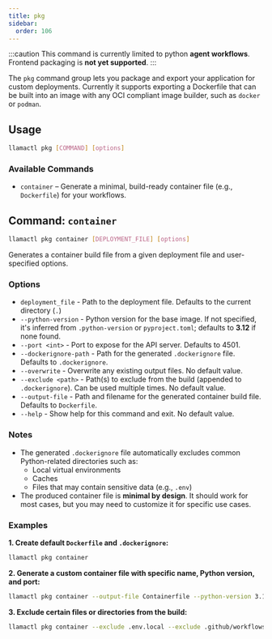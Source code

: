 ```yaml
---
title: pkg
sidebar:
  order: 106
---
```


:::caution
This command is currently limited to python **agent workflows**.
Frontend packaging is **not yet supported**.
:::

The `pkg` command group lets you package and export your application for custom deployments.
Currently it supports exporting a Dockerfile that can be built into an image with any OCI compliant image builder, such as `docker` or `podman`.


## Usage

```bash
llamactl pkg [COMMAND] [options]
```

### Available Commands

- `container` – Generate a minimal, build-ready container file (e.g., `Dockerfile`) for your workflows.


## Command: `container`

```bash
llamactl pkg container [DEPLOYMENT_FILE] [options]
```

Generates a container build file from a given deployment file and user-specified options.

### Options


- `deployment_file` - Path to the deployment file. Defaults to the current directory (`.`)
- `--python-version` - Python version for the base image. If not specified, it's inferred from `.python-version` or `pyproject.toml`; defaults to **3.12** if none found.
- `--port <int>` - Port to expose for the API server. Defaults to 4501.
- `--dockerignore-path` - Path for the generated `.dockerignore` file. Defaults to `.dockerignore`.
- `--overwrite` - Overwrite any existing output files. No default value.
- `--exclude <path>` - Path(s) to exclude from the build (appended to `.dockerignore`). Can be used multiple times. No default value.
- `--output-file` - Path and filename for the generated container build file. Defaults to `Dockerfile`.
- `--help` - Show help for this command and exit. No default value.

### Notes

- The generated `.dockerignore` file automatically excludes common Python-related directories such as:
  - Local virtual environments
  - Caches
  - Files that may contain sensitive data (e.g., `.env`)
- The produced container file is **minimal by design**. It should work for most cases, but you may need to customize it for specific use cases.

### Examples

**1. Create default `Dockerfile` and `.dockerignore`:**
```bash
llamactl pkg container
```

**2. Generate a custom container file with specific name, Python version, and port:**
```bash
llamactl pkg container --output-file Containerfile --python-version 3.14 --port 4502
```

**3. Exclude certain files or directories from the build:**
```bash
llamactl pkg container --exclude .env.local --exclude .github/workflows/ --exclude "*.pdf"
```
